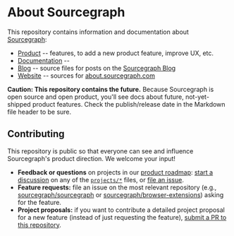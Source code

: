 # About Sourcegraph

This repository contains information and documentation about [Sourcegraph](https://sourcegraph.com):

<!--
TODO(sqs):
projects -> product
         -> company
website/docs -> docs
blog -> blog
website -> website

@farhan hey, can I get your take on the direction for the about repo? I want to start using it for more things (product roadmap, company handbook, etc.) and want to see how best to do that. you free for a phone chat?

I am going to reorganize the `about` repository with the goal of making the directory hierarchy optimzed for browsing/reading instead of for generating the site. 


---

# How to build and release things at Sourcegraph

To build and release a significant product improvement or feature, there are 4 steps:

1. Plan
2. Work
3. Ship
4. Release

The goals of this process are to: 

- Make it clear what's shipping and when
- Make it easy for anyone, especially users and customers, to give feedback about upcoming features
- Eliminate blockers to shipping that are outside the project team's control

## 1. Plan the project

A project should be planned when: 

- it is necessary to start work on it; or
- uncertainty around it makes it hard to accomplish other things now.

Anyone can start planning a project. @sqs will make sure projects on the [product roadmap](TODO) are planned.

To plan a project:

1. Schedule a planning meeting (with a Zoom video call) with the project team and @sqs.
   - Mention it in #product.
   - Avoid pre-discussing the discussion. Anyone with questions/concerns should join the meeting or submit questions to be addressed during the meeting.
1. During the planning meeting:
   1. Create a new branch on the sourcegraph/about repository with the project name (e.g., `mobile-friendly-search`).
   1. Make changes on the branch (as needed):
      - Write the draft blog post (in [`./blog`](./blog)) that will be published when the project ships.
      - Update documentation (in [`./docs`])(./docs)).
      - Update website content, including the homepage and product feature list.
      - Update the product roadmap.
      - Update the release plan for the first release after the project is expected to ship.
	  - Add placeholder `TODO($USER)`s for things that can't be determined until starting work.
   1. Submit a PR (the **project plan PR**) for the branch with the project's name as the title and with the `project` label.
1. Immediately after the planning meeting:
   - Post the PR link in #product.
1. Wait for the project to be approved (by @sqs adding the `approved` label to the PR).
   - Usually this will happen in the planning meeting itself.

(Note that there is no separate "project plan" beyond the actually useful documents about the project, such as the blog post and docs. This is intentional.)

## 2. Work on the project

The project team is now responsible for:

- Making come true the the new or changed content in the project plan PR.
- Addressing all TODOs in the project plan PR.

Basically, designing and implementing the feature. Examples:

> If the project PR adds a doc page saying "You can do X", then the project team needs to make it so users can do X.

> If the project PR contains a `TODO(alice): make sure this works for deployments on both Docker and k8s`, then Alice needs to make sure it works and remove the TODO. If that's not possible, she needs to raise the issue to the project team (or @sqs, if the project team can't solve the problem).

While working:

- Communicate: The project plan PR is the source of truth for what the project is, so keep it reasonably up to date while working on the project.
- Be explicit about whose help is needed: If anyone outside the project team needs to do a lot of work related to the project (except @sqs), that person must be explicitly added to the project team to make priorities and responsibilities clear.

## 3. Ship the project

To ship the project:

1. The project team merges the project plan PR.

This causes the blog, documentation, website, and product roadmap to be updated immediately.

Obviously, if there are any remaining `TODOs`s in the 

## 4. Include the project in a release

No action necessary by the project team. The release captain uses the release plan for the project that was previously merged.

When the release is tagged in sourcegraph/sourcegraph and sourcegraph/enterprise, the release captain also tags the sourcegraph/about repository to snapshot the docs for the release tag. The docs shown on [about.sourcegraph.com](https://about.sourcegraph.com) are always from `master`.

-->

- [Product](./product) -- features,  to add a new product feature, improve UX, etc.
- [Documentation](./website/docs) -- 
- [Blog](./blogposts) -- source files for posts on the [Sourcegraph Blog](https://about.sourcegraph.com/blog)
- [Website](./website) -- sources for [about.sourcegraph.com](https://about.sourcegraph.com)

**Caution: This repository contains the future.** Because Sourcegraph is open source and open product, you'll see docs about future, not-yet-shipped product features. Check the publish/release date in the Markdown file header to be sure.

## Contributing

This repository is public so that everyone can see and influence Sourcegraph's product direction. We welcome your input!

- **Feedback or questions** on projects in our [product roadmap](./projects): [start a discussion](TODO) on any of the [`projects/*`](./projects) files, or [file an issue](https://github.com/sourcegraph/about/issues).
- **Feature requests:** file an issue on the most relevant repository (e.g., [sourcegraph/sourcegraph](https://github.com/sourcegraph/sourcegraph) or [sourcegraph/browser-extensions](https://github.com/sourcegraph/sourcegraph)) asking for the feature.
- **Project proposals:** if you want to contribute a detailed project proposal for a new feature (instead of just requesting the feature), [submit a PR to this repository](./projects/README.md).
